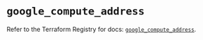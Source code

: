 # `google_compute_address`

Refer to the Terraform Registry for docs: [`google_compute_address`](https://registry.terraform.io/providers/hashicorp/google/6.24.0/docs/resources/compute_address).
